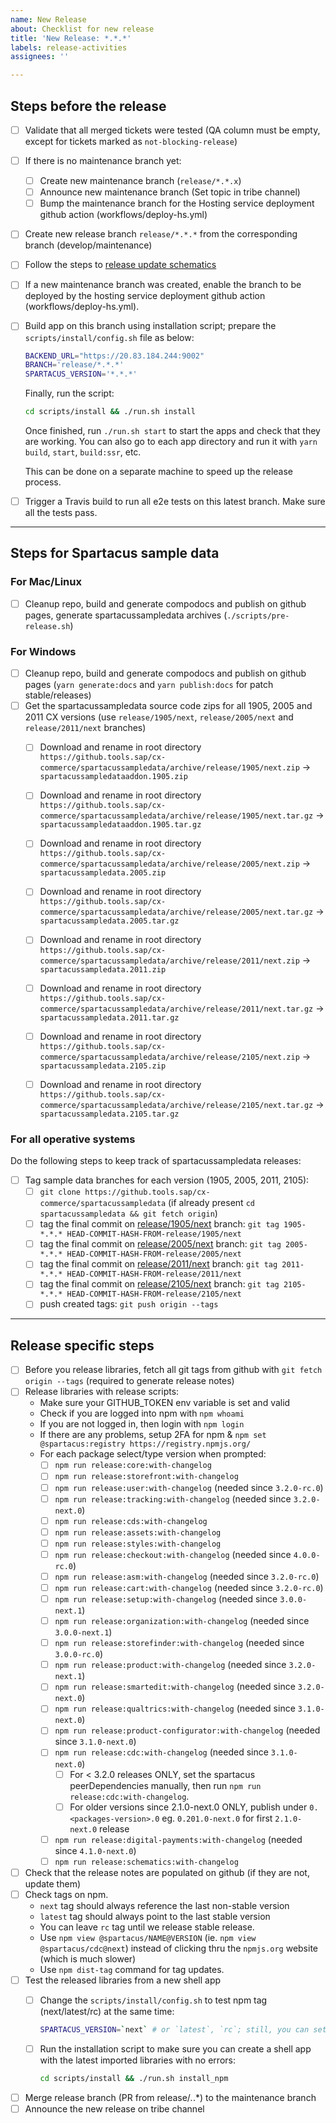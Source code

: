 ```yaml
---
name: New Release
about: Checklist for new release
title: 'New Release: *.*.*'
labels: release-activities
assignees: ''

---
```


## Steps before the release

- [ ] Validate that all merged tickets were tested (QA column must be empty, except for tickets marked as `not-blocking-release`)
- [ ] If there is no maintenance branch yet:
  - [ ] Create new maintenance branch (`release/*.*.x`)
  - [ ] Announce new maintenance branch (Set topic in tribe channel)
  - [ ] Bump the maintenance branch for the Hosting service deployment github action (workflows/deploy-hs.yml)
- [ ] Create new release branch `release/*.*.*` from the corresponding branch (develop/maintenance)
- [ ] Follow the steps to [release update schematics](https://github.com/SAP/spartacus/blob/develop/projects/schematics/README.md#releasing-update-schematics)
- [ ] If a new maintenance branch was created, enable the branch to be deployed by the hosting service deployment github action (workflows/deploy-hs.yml).
- [ ] Build app on this branch using installation script; prepare the `scripts/install/config.sh` file as below:

    ```bash
    BACKEND_URL="https://20.83.184.244:9002"
    BRANCH='release/*.*.*'
    SPARTACUS_VERSION='*.*.*'
    ```

  Finally, run the script:

    ```bash
    cd scripts/install && ./run.sh install
    ```

  Once finished, run `./run.sh start` to start the apps and check that they are working. You can also go to each app directory and run it with `yarn build`, `start`, `build:ssr`, etc.

  This can be done on a separate machine to speed up the release process.

- [ ] Trigger a Travis build to run all e2e tests on this latest branch. Make sure all the tests pass.

---

## Steps for Spartacus sample data

### For Mac/Linux

- [ ] Cleanup repo, build and generate compodocs and publish on github pages, generate spartacussampledata archives (`./scripts/pre-release.sh`)

### For Windows

- [ ] Cleanup repo, build and generate compodocs and publish on github pages (`yarn generate:docs` and `yarn publish:docs` for patch stable/releases)
- [ ] Get the spartacussampledata source code zips for all 1905, 2005 and 2011 CX versions (use `release/1905/next`, `release/2005/next` and `release/2011/next` branches)
  - [ ] Download and rename in root directory `https://github.tools.sap/cx-commerce/spartacussampledata/archive/release/1905/next.zip` -> `spartacussampledataaddon.1905.zip`
  - [ ] Download and rename in root directory `https://github.tools.sap/cx-commerce/spartacussampledata/archive/release/1905/next.tar.gz` -> `spartacussampledataaddon.1905.tar.gz`
  - [ ] Download and rename in root directory `https://github.tools.sap/cx-commerce/spartacussampledata/archive/release/2005/next.zip` -> `spartacussampledata.2005.zip`
  - [ ] Download and rename in root directory `https://github.tools.sap/cx-commerce/spartacussampledata/archive/release/2005/next.tar.gz` -> `spartacussampledata.2005.tar.gz`
  - [ ] Download and rename in root directory `https://github.tools.sap/cx-commerce/spartacussampledata/archive/release/2011/next.zip` -> `spartacussampledata.2011.zip`
  - [ ] Download and rename in root directory `https://github.tools.sap/cx-commerce/spartacussampledata/archive/release/2011/next.tar.gz` -> `spartacussampledata.2011.tar.gz`
  - [ ] Download and rename in root directory `https://github.tools.sap/cx-commerce/spartacussampledata/archive/release/2105/next.zip` -> `spartacussampledata.2105.zip`
  - [ ] Download and rename in root directory `https://github.tools.sap/cx-commerce/spartacussampledata/archive/release/2105/next.tar.gz` -> `spartacussampledata.2105.tar.gz`


### For all operative systems

Do the following steps to keep track of spartacussampledata releases:

- [ ] Tag sample data branches for each version (1905, 2005, 2011, 2105):
  - [ ] `git clone https://github.tools.sap/cx-commerce/spartacussampledata` (if already present `cd spartacussampledata && git fetch origin`)
  - [ ] tag the final commit on [release/1905/next](https://github.tools.sap/cx-commerce/spartacussampledata/commits/release/1905/next) branch: `git tag 1905-*.*.* HEAD-COMMIT-HASH-FROM-release/1905/next`
  - [ ] tag the final commit on [release/2005/next](https://github.tools.sap/cx-commerce/spartacussampledata/commits/release/2005/next) branch: `git tag 2005-*.*.* HEAD-COMMIT-HASH-FROM-release/2005/next`
  - [ ] tag the final commit on [release/2011/next](https://github.tools.sap/cx-commerce/spartacussampledata/commits/release/2011/next) branch: `git tag 2011-*.*.* HEAD-COMMIT-HASH-FROM-release/2011/next`
  - [ ] tag the final commit on [release/2105/next](https://github.tools.sap/cx-commerce/spartacussampledata/commits/release/2105/next) branch: `git tag 2105-*.*.* HEAD-COMMIT-HASH-FROM-release/2105/next`
  - [ ] push created tags: `git push origin --tags`

---

## Release specific steps

- [ ] Before you release libraries, fetch all git tags from github with `git fetch origin --tags` (required to generate release notes)
- [ ] Release libraries with release scripts:
  - Make sure your GITHUB_TOKEN env variable is set and valid
  - Check if you are logged into npm with `npm whoami`
  - If you are not logged in, then login with `npm login`
  - If there are any problems, setup 2FA for npm & `npm set @spartacus:registry https://registry.npmjs.org/`
  - For each package select/type version when prompted:
    - [ ] `npm run release:core:with-changelog`
    - [ ] `npm run release:storefront:with-changelog`
    - [ ] `npm run release:user:with-changelog` (needed since `3.2.0-rc.0`)
    - [ ] `npm run release:tracking:with-changelog` (needed since `3.2.0-next.0`)
    - [ ] `npm run release:cds:with-changelog`
    - [ ] `npm run release:assets:with-changelog`
    - [ ] `npm run release:styles:with-changelog`
    - [ ] `npm run release:checkout:with-changelog` (needed since `4.0.0-rc.0`)
    - [ ] `npm run release:asm:with-changelog` (needed since `3.2.0-rc.0`)
    - [ ] `npm run release:cart:with-changelog` (needed since `3.2.0-rc.0`)
    - [ ] `npm run release:setup:with-changelog` (needed since `3.0.0-next.1`)
    - [ ] `npm run release:organization:with-changelog` (needed since `3.0.0-next.1`)
    - [ ] `npm run release:storefinder:with-changelog` (needed since `3.0.0-rc.0`)
    - [ ] `npm run release:product:with-changelog` (needed since `3.2.0-next.1`)
    - [ ] `npm run release:smartedit:with-changelog` (needed since `3.2.0-next.0`)
    - [ ] `npm run release:qualtrics:with-changelog` (needed since `3.1.0-next.0`)
    - [ ] `npm run release:product-configurator:with-changelog` (needed since `3.1.0-next.0`)
    - [ ] `npm run release:cdc:with-changelog` (needed since `3.1.0-next.0`)
      - [ ] For < 3.2.0 releases ONLY, set the spartacus peerDependencies manually, then run
      `npm run release:cdc:with-changelog`.
      - [ ] For older versions since 2.1.0-next.0 ONLY, publish under `0.<packages-version>.0` eg. `0.201.0-next.0` for first `2.1.0-next.0` release
    - [ ] `npm run release:digital-payments:with-changelog` (needed since `4.1.0-next.0`)
    - [ ] `npm run release:schematics:with-changelog`

- [ ] Check that the release notes are populated on github (if they are not, update them)
- [ ] Check tags on npm.
  - `next` tag should always reference the last non-stable version
  - `latest` tag should always point to the last stable version
  - You can leave `rc` tag until we release stable release.
  - Use `npm view @spartacus/NAME@VERSION` (ie. `npm view @spartacus/cdc@next`) instead of clicking thru the `npmjs.org` website (which is much slower)
  - Use `npm dist-tag` command for tag updates.
- [ ] Test the released libraries from a new shell app
  - [ ] Change the `scripts/install/config.sh` to test npm tag (next/latest/rc) at the same time:

    ```bash
    SPARTACUS_VERSION=`next` # or `latest`, `rc`; still, you can set it to a specific one, ie `*.*.*` (or leave the config file unchanged)
    ```

  - [ ] Run the installation script to make sure you can create a shell app with the latest imported libraries with no errors:

    ```bash
    cd scripts/install && ./run.sh install_npm
    ```

- [ ] Merge release branch (PR from release/*.*.*) to the maintenance branch
- [ ] Announce the new release on tribe channel
